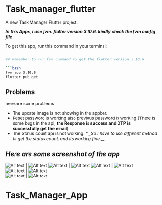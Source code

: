 # Task_manager_flutter

A new Task Manager Flutter project.

**_In this Apps, i use fvm. flutter version 3.10.6. kindly check the fvm config file_**

To get this app, run this command in your terminal:

```bash

## Remember to run fvm command to get the flutter version 3.10.6

```bash
fvm use 3.10.6
flutter pub get
```

## Problems

here are some problems

- The update image is not showing in the appbar.
- Reset password is working also previous password is working.(There is some bugs in the api, **the
  Response is success and OTP is successfully get the email**)
- The Status count api is not working. *
  *_So i have to use different method to get the status count. and its working fine.__*

## _Here are some screenshot of the app_

 ![Alt text](assets/screenshot/1.jpg) | ![Alt text](assets/screenshot/2.jpg)
 ![Alt text](assets/screenshot/3.jpg) | ![Alt text](assets/screenshot/4.jpg)
 ![Alt text](assets/screenshot/5.jpg) | ![Alt text](assets/screenshot/6.jpg)                      
 ![Alt text](assets/screenshot/7.jpg) | ![Alt text](assets/screenshot/8.jpg)                 
 ![Alt text](assets/screenshot/9.jpg) | ![Alt text](assets/screenshot/10.jpg)
 
 
# Task_Manager_App
